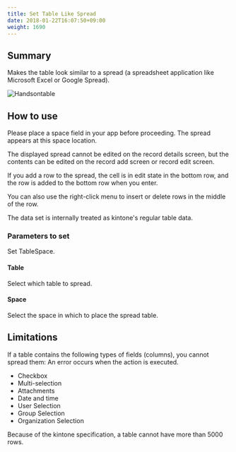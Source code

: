 ```yaml
---
title: Set Table Like Spread
date: 2018-01-22T16:07:50+09:00
weight: 1690
---
```

## Summary

Makes the table look similar to a spread (a spreadsheet application like Microsoft Excel or Google Spread).

![Handsontable](/images/ja/actions/table/set_handsontable/1.png)

## How to use

Please place a space field in your app before proceeding. The spread appears at this space location.

The displayed spread cannot be edited on the record details screen, but the contents can be edited on the record add screen or record edit screen.

If you add a row to the spread, the cell is in edit state in the bottom row, and the row is added to the bottom row when you enter.

You can also use the right-click menu to insert or delete rows in the middle of the row.

The data set is internally treated as kintone's regular table data.

### Parameters to set

Set TableSpace.

#### Table

Select which table to spread.

#### Space

Select the space in which to place the spread table.

## Limitations

If a table contains the following types of fields (columns), you cannot spread them: An error occurs when the action is executed.

-	Checkbox
-	Multi-selection
-	Attachments
-	Date and time
-	User Selection
-	Group Selection
-	Organization Selection

Because of the kintone specification, a table cannot have more than 5000 rows.
